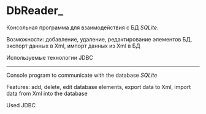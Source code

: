 # DbReader_

<p>Консольная программа для взаимодействия с БД <i>SQLite</i>.</p>
<p>Возможности: добавление, удаление, редактирование элементов БД, экспорт данных в Xml, импорт данных из Xml в БД</p>
<p>Используемые технологии JDBC </p>
<hr color="black"></hr>
<p>Console program to communicate with the database <i>SQLite</i></p>
<p>Features: add, delete, edit database elements, export data to Xml, import data from Xml into the database</p>
<p>Used JDBC </p>
